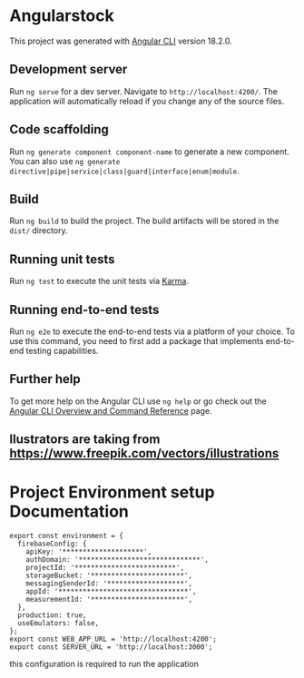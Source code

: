 # Angularstock

This project was generated with [Angular CLI](https://github.com/angular/angular-cli) version 18.2.0.

## Development server

Run `ng serve` for a dev server. Navigate to `http://localhost:4200/`. The application will automatically reload if you change any of the source files.

## Code scaffolding

Run `ng generate component component-name` to generate a new component. You can also use `ng generate directive|pipe|service|class|guard|interface|enum|module`.

## Build

Run `ng build` to build the project. The build artifacts will be stored in the `dist/` directory.

## Running unit tests

Run `ng test` to execute the unit tests via [Karma](https://karma-runner.github.io).

## Running end-to-end tests

Run `ng e2e` to execute the end-to-end tests via a platform of your choice. To use this command, you need to first add a package that implements end-to-end testing capabilities.

## Further help

To get more help on the Angular CLI use `ng help` or go check out the [Angular CLI Overview and Command Reference](https://angular.dev/tools/cli) page.
## llustrators are taking from https://www.freepik.com/vectors/illustrations

# Project Environment setup Documentation
```
export const environment = {
  firebaseConfig: {
    apiKey: '********************',
    authDomain: '******************************',
    projectId: '*************************',
    storageBucket: '***********************',
    messagingSenderId: '*******************',
    appId: '********************************',
    measurementId: '***********************',
  },
  production: true,
  useEmulators: false,
};
export const WEB_APP_URL = 'http://localhost:4200';
export const SERVER_URL = 'http://localhost:3000';

```
this configuration is required to run the application
